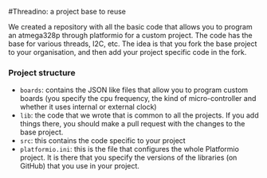 #Threadino: a project base to reuse

We created a repository with all the basic code that allows you to program an atmega328p through platformio for a custom project. The code has the base for various threads, I2C, etc. The idea is that you fork the base project to your organisation, and then add your project specific code in the fork.

### Project structure

- `boards`: contains the JSON like files that allow you to program custom boards (you specify the cpu frequency, the kind of micro-controller and whether it uses internal or external clock)
- `lib`: the code that we wrote that is common to all the projects. If you add things there, you should make a pull request with the changes to the base project.
- `src`: this contains the code specific to your project
- `platformio.ini`: this is the file that configures the whole Platformio project. It is there that you specify the versions of the libraries (on GitHub) that you use in your project.
